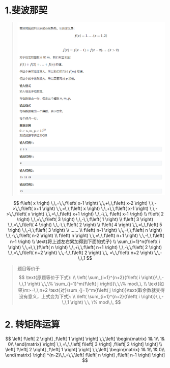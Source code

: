 # 1.斐波那契

> ![image-20210313204532463](Solution.assets/image-20210313204532463.png)


$$
f\left( x \right) \,\,=\,\,f\left( x-1 \right) \,\,+\,\,f\left( x-2 \right) \,\,->\,\,f\left( x+1 \right) \,\,=\,\,f\left( x \right) \,\,+\,\,f\left( x-1 \right) \,\,->\,\,f\left( x \right) \,\,=\,\,f\left( x+1 \right) \,\,-\,\, f\left( x-1 \right) 
\\
f\left( 2 \right) \,\,=\,\,f\left( 3 \right) \,\,-\,\,f\left( 1 \right) 
\\
f\left( 3 \right) \,\,=\,\,f\left( 4 \right) \,\,-\,\,f\left( 2 \right) 
\\
f\left( 4 \right) \,\,=\,\,f\left( 5 \right) \,\,-\,\,f\left( 3 \right) 
\\
……
\\
f\left( n-1 \right) \,\,=\,\,f\left( n \right) \,\,-\,\,f\left( n-2 \right) 
\\
f\left( n \right) \,\,=\,\,f\left( n+1 \right) \,\,-\,\,f\left( n-1 \right) 
\\
\text{将上述左右累加得到下面的式子}
\\
\sum_{i=1}^n{f\left( i \right) \,\,=\,\,}f\left( n \right) \,\,+\,\,f\left( n+1 \right) \,\,-\,\,f\left( 2 \right) \,\,=\,\,f\left( n+2 \right) \,\,-\,\,f\left( 2 \right) \,\, =\,\,f\left( n+2 \right) \,\,-\,\,1
$$

> 题目等价于
> $$
> \text{原题等价于下式}:
> \\
> \left( \sum_{i=1}^{n+2}{f\left( i \right)}\,\,-\,\,1 \right) \,\,\% \sum_{j=1}^m{f\left( j \right)}\,\,\% mod\,\,
> \\
> \text{如果}m>=\,\,n+2 \text{对}\sum_{j=1}^m{f\left( j \right)}\text{取余数就变得没有意义，上式变为下式}:
> \\
> \left( \sum_{i=1}^{n+2}{f\left( i \right)}\,\,-\,\,1 \right) \,\, \% mod\,\,
> $$

# 2. 转矩阵运算

$$
\left[ f\left[ 2 \right] ,f\left[ 1 \right] \right] \,\,\left[ \begin{matrix}
	1&		1\\
	1&		0\\
\end{matrix} \right] \,\,=\,\,\left[ f\left[ 3 \right] ,f\left[ 2 \right] \right] 
\\
\left[ f\left[ 2 \right] ,f\left[ 1 \right] \right] \,\,\left[ \begin{matrix}
	1&		1\\
	1&		0\\
\end{matrix} \right] ^{n-2}\,\,=\,\,\left[ f\left[ n \right] ,f\left[ n-1 \right] \right]
$$